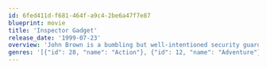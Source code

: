 ```yaml
---
id: 6fed411d-f681-464f-a9c4-2be6a47f7e87
blueprint: movie
title: 'Inspector Gadget'
release_date: '1999-07-23'
overview: 'John Brown is a bumbling but well-intentioned security guard who is badly injured in an explosion planned by an evil mastermind. He is taken to a laboratory, where Brenda, a leading robotics surgeon, replaces his damaged limbs with state-of-the-art gadgets and tools. Named "Inspector Gadget" by the press, John -- along with his niece, Penny, and her trusty dog, Brain -- uses his new powers to discover who was behind the explosion.'
genres: '[{"id": 28, "name": "Action"}, {"id": 12, "name": "Adventure"}, {"id": 35, "name": "Comedy"}, {"id": 10751, "name": "Family"}]'
---
```

